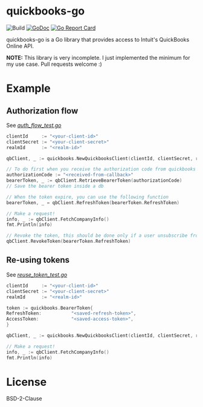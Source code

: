 # quickbooks-go
![Build](https://github.com/rwestlund/quickbooks-go/workflows/Build/badge.svg)
[![GoDoc](https://godoc.org/github.com/golang/gddo?status.svg)](http://godoc.org/github.com/rwestlund/quickbooks-go)
[![Go Report Card](https://goreportcard.com/badge/github.com/rwestlund/quickbooks-go)](https://goreportcard.com/report/github.com/rwestlund/quickbooks-go)

quickbooks-go is a Go library that provides access to Intuit's QuickBooks
Online API.

**NOTE:** This library is very incomplete. I just implemented the minimum for my
use case. Pull requests welcome :)

# Example

## Authorization flow

See [_auth_flow_test.go_](./examples/auth_flow_test.go)
```go
clientId     := "<your-client-id>"
clientSecret := "<your-client-secret>"
realmId      := "<realm-id>"

qbClient, _ := quickbooks.NewQuickbooksClient(clientId, clientSecret, realmId, false, nil)

// To do first when you receive the authorization code from quickbooks callback
authorizationCode := "<received-from-callback>"
bearerToken, _ := qbClient.RetrieveBearerToken(authorizationCode)
// Save the bearer token inside a db

// When the token expire, you can use the following function
bearerToken, _ = qbClient.RefreshToken(bearerToken.RefreshToken)

// Make a request!
info, _ := qbClient.FetchCompanyInfo()
fmt.Println(info)

// Revoke the token, this should be done only if a user unsubscribe from your app
qbClient.RevokeToken(bearerToken.RefreshToken)
```

## Re-using tokens

See [_reuse_token_test.go_](./examples/reuse_token_test.go)
```go
clientId     := "<your-client-id>"
clientSecret := "<your-client-secret>"
realmId      := "<realm-id>"

token := quickbooks.BearerToken{
RefreshToken:           "<saved-refresh-token>",
AccessToken:            "<saved-access-token>",
}

qbClient, _ := quickbooks.NewQuickbooksClient(clientId, clientSecret, realmId, false, &token)

// Make a request!
info, _ := qbClient.FetchCompanyInfo()
fmt.Println(info)
```

# License
BSD-2-Clause
